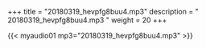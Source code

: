 +++
title = "20180319_hevpfg8buu4.mp3"
description = " 20180319_hevpfg8buu4.mp3 "
weight = 20
+++

{{< myaudio01 mp3="20180319_hevpfg8buu4.mp3" >}}

